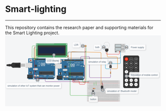 # Smart-lighting
----------------------------------------------------------
This repository contains the research paper and supporting materials for the Smart Lighting project.
![Uploading image.png…](image_2024-04-12_152215925.png)
